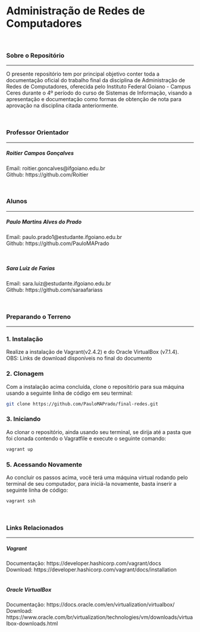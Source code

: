 <h1>
  Administração de Redes de Computadores
</h1>

<br>

<h3>
  Sobre o Repositório
</h3>
<hr>
<p>
  O presente repositório tem por principal objetivo conter toda a documentação oficial do trabalho final da disciplina de Administração de Redes de Computadores, oferecida pelo Instituto Federal Goiano - Campus Ceres durante o 4º período do curso de Sistemas de Informação, visando a apresentação e documentação como formas de obtenção de nota para aprovação na disciplina citada anteriormente.
</p>

<br>

<h3>
  Professor Orientador
</h3>
<hr>
<div>
  <h5>Roitier Campos Gonçalves</h5>
  <p>
    Email: roitier.goncalves@ifgoiano.edu.br
    <br>
    Github: https://github.com/Roitier
  </p>
</div>

<br>

<h3>
  Alunos
</h3>
<hr>
<div>
  <h5>Paulo Martins Alves do Prado</h5>
  <p>
    Email: paulo.prado1@estudante.ifgoiano.edu.br
    <br>
    Github: https://github.com/PauloMAPrado
  </p>
</div>
<br>
<div>
  <h5>Sara Luiz de Farias</h5>
  <p>
    Email: sara.luiz@estudante.ifgoiano.edu.br
    <br>
    Github: https://github.com/saraafariass
  </p>
</div>

<br>

<h3>
  Preparando o Terreno
</h3>
<hr>
<h3>
  1. Instalação
</h3>
<p>
  Realize a instalação de Vagrant(v2.4.2) e do Oracle VirtualBox (v7.1.4).
  <br>
  OBS: Links de download disponíveis no final do documento
</p>

<h3>
  2. Clonagem
</h3>
<p>
  Com a instalação acima concluída, clone o repositório para sua máquina usando a seguinte linha de código em seu terminal:
</p>

```bash
git clone https://github.com/PauloMAPrado/final-redes.git
```

<h3>
  3. Iniciando
</h3>
<p>
  Ao clonar o repositório, ainda usando seu terminal, se dirija até a pasta que foi clonada contendo o Vagratfile e execute o seguinte comando:
</p>

```bash
vagrant up
```




<h3>
  5. Acessando Novamente
</h3>
<p>
  Ao concluir os passos acima, você terá uma máquina virtual rodando pelo terminal de seu computador, para iniciá-la novamente, basta inserir a seguinte linha de código:
</p>

```bash
vagrant ssh
```

<br>

<h3>
  Links Relacionados
</h3>
<hr>

<h5>Vagrant</h5>
Documentação: https://developer.hashicorp.com/vagrant/docs
<br>
Download: https://developer.hashicorp.com/vagrant/docs/installation
<br>
<br>
  
<h5>Oracle VirtualBox</h5>
Documentação: https://docs.oracle.com/en/virtualization/virtualbox/
<br>
Download: https://www.oracle.com/br/virtualization/technologies/vm/downloads/virtualbox-downloads.html
<br>
<br>
